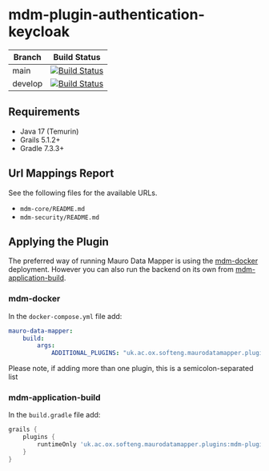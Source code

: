 # mdm-plugin-authentication-keycloak

| Branch | Build Status |
| ------ | ------------ |
| main | [![Build Status](https://jenkins.cs.ox.ac.uk/buildStatus/icon?job=Mauro+Data+Mapper+Plugins%2Fmdm-plugin-authentication-keycloak%2Fmain)](https://jenkins.cs.ox.ac.uk/blue/organizations/jenkins/Mauro%20Data%20Mapper%20Plugins%2Fmdm-plugin-authentication-keycloak/branches) |
| develop | [![Build Status](https://jenkins.cs.ox.ac.uk/buildStatus/icon?job=Mauro+Data+Mapper+Plugins%2Fmdm-plugin-authentication-keycloak%2Fdevelop)](https://jenkins.cs.ox.ac.uk/blue/organizations/jenkins/Mauro%20Data%20Mapper%20Plugins%2Fmdm-plugin-authentication-keycloak/branches) |

## Requirements

* Java 17 (Temurin)
* Grails 5.1.2+
* Gradle 7.3.3+

## Url Mappings Report

See the following files for the available URLs.

* `mdm-core/README.md`
* `mdm-security/README.md`

## Applying the Plugin

The preferred way of running Mauro Data Mapper is using the [mdm-docker](https://github.com/MauroDataMapper/mdm-docker) deployment. However you can
also run the backend on its own from [mdm-application-build](https://github.com/MauroDataMapper/mdm-application-build).

### mdm-docker

In the `docker-compose.yml` file add:

```yml
mauro-data-mapper:
    build:
        args:
            ADDITIONAL_PLUGINS: "uk.ac.ox.softeng.maurodatamapper.plugins:mdm-plugin-authentication-keycloak:3.0.0"
```

Please note, if adding more than one plugin, this is a semicolon-separated list

### mdm-application-build

In the `build.gradle` file add:

```groovy
grails {
    plugins {
        runtimeOnly 'uk.ac.ox.softeng.maurodatamapper.plugins:mdm-plugin-authentication-keycloak:3.0.0'
    }
}
```


